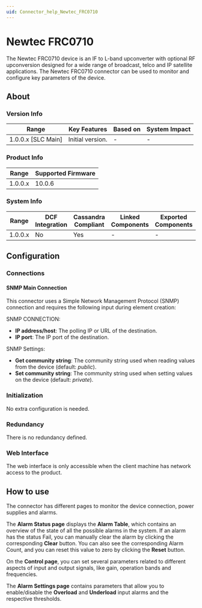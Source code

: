 ```yaml
---
uid: Connector_help_Newtec_FRC0710
---
```


# Newtec FRC0710

The Newtec FRC0710 device is an IF to L-band upconverter with optional RF upconversion designed for a wide range of broadcast, telco and IP satellite applications. The Newtec FRC0710 connector can be used to monitor and configure key parameters of the device.

## About

### Version Info

| Range                | Key Features     | Based on     | System Impact     |
|----------------------|------------------|--------------|-------------------|
| 1.0.0.x [SLC Main]   | Initial version. | -            | -                 |

### Product Info

| Range     | Supported Firmware     |
|-----------|------------------------|
| 1.0.0.x   | 10.0.6                 |

### System Info

| Range     | DCF Integration     | Cassandra Compliant     | Linked Components     | Exported Components     |
|-----------|---------------------|-------------------------|-----------------------|-------------------------|
| 1.0.0.x   | No                  | Yes                     | -                     | -                       |

## Configuration

### Connections

#### SNMP Main Connection

This connector uses a Simple Network Management Protocol (SNMP) connection and requires the following input during element creation:

SNMP CONNECTION:

- **IP address/host**: The polling IP or URL of the destination.
- **IP port**: The IP port of the destination.

SNMP Settings:

- **Get community string**: The community string used when reading values from the device (default: *public*).
- **Set community string**: The community string used when setting values on the device (default: *private*).

### Initialization

No extra configuration is needed.

### Redundancy

There is no redundancy defined.

### Web Interface

The web interface is only accessible when the client machine has network access to the product.

## How to use

The connector has different pages to monitor the device connection, power supplies and alarms.

The **Alarm Status page** displays the **Alarm Table**, which contains an overview of the state of all the possible alarms in the system. If an alarm has the status Fail, you can manually clear the alarm by clicking the corresponding **Clear** button. You can also see the corresponding Alarm Count, and you can reset this value to zero by clicking the **Reset** button.

On the **Control page**, you can set several parameters related to different aspects of input and output signals, like gain, operation bands and frequencies.

The **Alarm Settings page** contains parameters that allow you to enable/disable the **Overload** and **Underload** input alarms and the respective thresholds.
